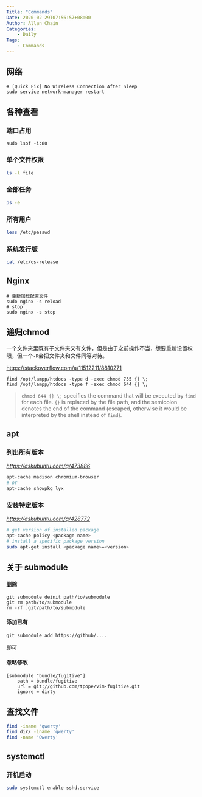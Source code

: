 ```yaml
---
Title: "Commands"
Date: 2020-02-29T07:56:57+08:00
Author: Allan Chain
Categories:
    - Daily
Tags: 
    - Commands
---
```


## 网络

```shell
# [Quick Fix] No Wireless Connection After Sleep
sudo service network-manager restart
```
## 各种查看
### 端口占用
```shell
sudo lsof -i:80
```
### 单个文件权限
```bash
ls -l file
```
### 全部任务
```bash
ps -e
```
### 所有用户
```bash
less /etc/passwd
```
### 系统发行版

```bash
cat /etc/os-release
```

## Nginx

```shell
# 重新加载配置文件
sudo nginx -s reload
# stop
sudo nginx -s stop
```

## 递归chmod

一个文件夹里既有子文件夹又有文件，但是由于之前操作不当，想要重新设置权限，但一个`-R`会把文件夹和文件同等对待。

<https://stackoverflow.com/a/11512211/8810271>

```shell
find /opt/lampp/htdocs -type d -exec chmod 755 {} \;
find /opt/lampp/htdocs -type f -exec chmod 644 {} \;
```

> `chmod 644 {} \;` specifies the command that will be executed by `find` for each file. `{}` is replaced by the file path, and the semicolon denotes the end of the command (escaped, otherwise it would be interpreted by the shell instead of `find`). 

## apt

### 列出所有版本

*<https://askubuntu.com/q/473886>*

```bash
apt-cache madison chromium-browser
# or
apt-cache showpkg lyx
```

### 安装特定版本

*<https://askubuntu.com/q/428772>*

```bash
# get version of installed package
apt-cache policy <package name>
# install a specific package version
sudo apt-get install <package name>=<version>
```

## 关于 submodule

#### 删除

```shell
git submodule deinit path/to/submodule
git rm path/to/submodule
rm -rf .git/path/to/submodule
```

#### 添加已有

```shell
git submodule add https://github/....
```

即可

#### 忽略修改

```.gitmodules
[submodule "bundle/fugitive"]
	path = bundle/fugitive
	url = git://github.com/tpope/vim-fugitive.git
    ignore = dirty
```

## 查找文件

```bash
find -iname 'qwerty'
find dir/ -iname 'qwerty'
find -name 'Qwerty'
```

## systemctl

### 开机启动
```bash
sudo systemctl enable sshd.service
```
